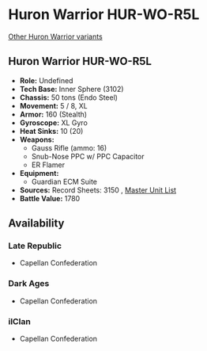 # Huron Warrior HUR-WO-R5L 

[Other Huron Warrior variants](../huron_warrior.md) 

## Huron Warrior HUR-WO-R5L 

- **Role:** Undefined 
- **Tech Base:** Inner Sphere (3102) 
- **Chassis:** 50 tons (Endo Steel) 
- **Movement:** 5 / 8, XL 
- **Armor:** 160 (Stealth) 
- **Gyroscope:** XL Gyro 
- **Heat Sinks:** 10 (20) 
- **Weapons:** 
  - Gauss Rifle (ammo: 16) 
  - Snub-Nose PPC w/ PPC Capacitor 
  - ER Flamer 
- **Equipment:** 
  - Guardian ECM Suite 
- **Sources:** Record Sheets: 3150 , [Master Unit List](http://masterunitlist.info/Unit/Details/7994) 
- **Battle Value:** 1780 

## Availability 

### Late Republic 

- Capellan Confederation 

### Dark Ages 

- Capellan Confederation 

### ilClan 

- Capellan Confederation 

